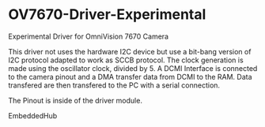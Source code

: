 # OV7670-Driver-Experimental
Experimental Driver for OmniVision 7670 Camera

This driver not uses the hardware I2C device but use a bit-bang version of I2C protocol adapted to work as SCCB protocol.
The clock generation is made using the oscillator clock, divided by 5. A DCMI Interface is connected to the camera pinout
and a DMA transfer data from DCMI to the RAM. Data transfered are then transfered to the PC with a serial connection.

The Pinout is inside of the driver module.

EmbeddedHub
